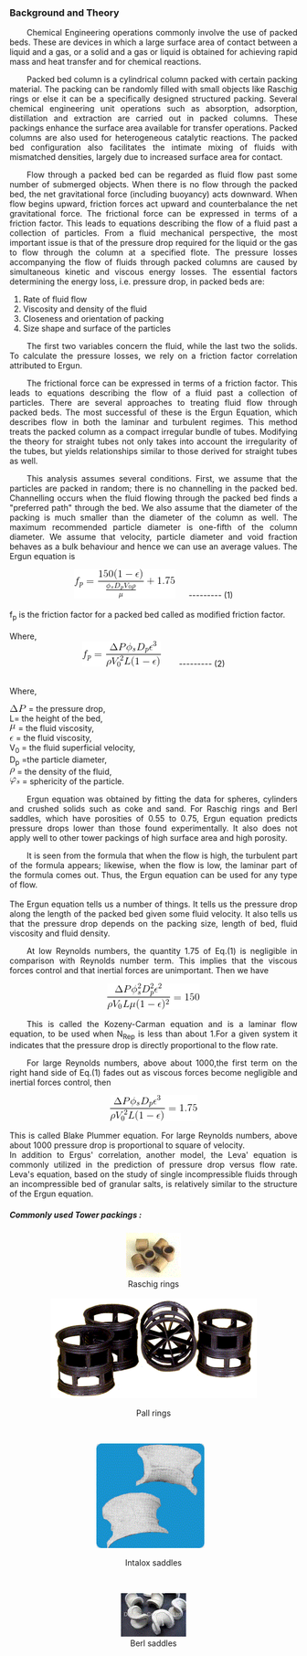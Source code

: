 ### Background and Theory

<p style="text-indent: 30px; text-align: justify;">
Chemical Engineering operations commonly involve the use of packed beds.
These are devices in which a large surface area of contact between a liquid and a
gas, or a solid and a gas or liquid is obtained for achieving rapid mass and heat
transfer and for chemical reactions.
</p>

<p style="text-indent: 30px; text-align: justify;">
Packed bed column is a cylindrical column packed with certain packing
material. The packing can be randomly filled with small objects like Raschig rings
or else it can be a specifically designed structured packing. Several chemical
engineering unit operations such as absorption, adsorption, distillation and
extraction are carried out in packed columns. These packings enhance the surface
area available for transfer operations. Packed columns are also used for
heterogeneous catalytic reactions. The packed bed configuration also facilitates the
intimate mixing of fluids with mismatched densities, largely due to increased
surface area for contact.
</p>
<p style="text-indent: 30px; text-align: justify;">
Flow through a packed bed can be regarded as fluid flow past some number of
submerged objects. When there is no flow through the packed bed, the net
gravitational force (including buoyancy) acts downward. When flow begins
upward, friction forces act upward and counterbalance the net gravitational force.
The frictional force can be expressed in terms of a friction factor. This leads to
equations describing the flow of a fluid past a collection of particles. From a fluid
mechanical perspective, the most important issue is that of the pressure drop
required for the liquid or the gas to flow through the column at a specified flote. The pressure losses accompanying the flow of fluids through packed columns
are caused by simultaneous kinetic and viscous energy losses. The essential factors
determining the energy loss, i.e. pressure drop, in packed beds are:
</p>

<ol style="list-style-type: number; text-align: justify;">
<li>Rate of fluid flow</li>
<li>Viscosity and density of the fluid</li>
<li>Closeness and orientation of packing</li>
<li>Size shape and surface of the particles</li>
</ol>

<p style="text-indent: 30px; text-align: justify;">
	The first two variables concern the fluid, while the last two the solids.
	To calculate the pressure losses, we rely on a friction factor correlation
	attributed to Ergun.</p>

<p style="text-indent: 30px; text-align: justify;">
The frictional force can be expressed in terms of a friction factor. This leads
to equations describing the  flow of a fluid past a collection of particles. There
are several approaches to treating fluid flow through packed beds. The most
successful of these is the Ergun Equation, which describes flow in both the laminar
and
turbulent regimes. This method treats the packed column as a compact
irregular bundle of tubes. Modifying the theory for straight tubes not only takes into
account the irregularity of the tubes, but yields relationships similar to those
derived for straight tubes as well.
</p>
<p style="text-indent: 30px; text-align: justify;">
This analysis assumes several conditions. First, we assume that the particles are
packed in random; there is no channelling in the packed bed. Channelling occurs
when the fluid flowing through the packed bed finds a "preferred path" through the
bed. We also assume that the diameter of the packing is much smaller than the
diameter of the column as well. The maximum recommended particle diameter is
one-fifth of the column diameter. We assume that velocity, particle diameter and
void fraction behaves as a bulk behaviour and hence we can use an average values.
The Ergun equation is</br>
<center><img src="images/CodeCogsEqn (73).gif" style="width:177px;height:51px">&nbsp;&nbsp;&nbsp;&nbsp;&nbsp;&nbsp;--------- (1)</center></br>
f<sub>p</sub> is the friction factor for a packed bed called as modified friction factor.</br></br>
Where, <center><img src="images/CodeCogsEqn (74).gif" style="width:138px;height:45px">
&nbsp;&nbsp;&nbsp;&nbsp;&nbsp;&nbsp; --------- (2)</center></br>

Where,

<img src="images/CodeCogsEqn (75).gif" style="width:29px;height:12px"> = the pressure drop,<br>
L= the height of the bed,<br>
<img src="images/CodeCogsEqn (47).gif" style="width:11px;height:12px"> = the fluid viscosity,<br>
<img src="images/CodeCogsEqn (76).gif" style="width:7px;height:8px"> = the fluid viscosity,<br>
V<sub>0</sub> = the fluid superficial velocity,<br>
D<sub>p</sub> =the particle diameter,<br>
<img src="images/CodeCogsEqn (46).gif" style="width:9px;height:12px"> = the density of the fluid,<br>
<img src="images/CodeCogsEqn (77).gif" style="width:18px;height:12px"> = sphericity of the particle.</b><br>

<p style="text-indent: 30px; text-align: justify;">Ergun equation was obtained by fitting the data for spheres, cylinders and crushed
solids such as coke and sand. For Raschig rings and Berl saddles, which have
porosities of 0.55 to 0.75, Ergun equation predicts pressure drops lower than those
found experimentally. It also does not apply well to other tower packings of high
surface area and high porosity.
</p>
<p style="text-indent: 30px; text-align: justify;">
It is seen from the formula that when the flow is high, the turbulent part of the
formula appears; likewise, when the flow is low, the laminar part of the formula
comes out. Thus, the Ergun equation can be used for any type of flow.<br>
</br>
The Ergun equation tells us a number of things. It tells us the pressure drop along
the length of the packed bed given some fluid velocity. It also tells us that the
pressure drop depends on the packing size, length of bed, fluid viscosity and fluid
density.
</p>
<p style="text-indent: 30px; text-align: justify;">
At low Reynolds numbers, the quantity 1.75 of Eq.(1) is negligible in comparison
with Reynolds number term. This implies that the viscous forces control and that
inertial forces are unimportant. Then we have</br>
<center><img src="images/CodeCogsEqn (78).gif" style="width:162px;height:46px"></center>

</p>
<p style="text-indent: 30px; text-align: justify;">
This is called the Kozeny-Carman equation and is a laminar flow equation, to be
used when N<sub>Rep</sub> is less than about 1.For a given system it indicates that the pressure
drop is directly proportional to the flow rate.
</p>
<p style="text-indent: 30px; text-align: justify;">
For large Reynolds numbers, above about 1000,the first term on the right hand side
of Eq.(1) fades out as viscous forces become negligible and inertial forces control,
then</p>
<center><img src="images/CodeCogsEqn (79).gif" style="width:153px;height:45px"></center>

<p style="text-align: justify;">
This is called Blake Plummer equation. For large Reynolds numbers, above about
1000 pressure drop is proportional to square of velocity.</br>
In addition to Ergus' correlation, another model, the Leva' equation is
commonly utilized in the prediction of pressure drop versus flow rate. Leva's
equation, based on the study of single incompressible fluids through an
incompressible bed of granular salts, is relatively similar to the structure of the
Ergun equation.</p>

##### Commonly used Tower packings :
<center><img  src= "images/ftpb1.gif" style="width:96px;height:78px"></br>
Raschig rings</center></br>

<center><img  src= "images/ftpb2.gif" style="width:361px;height:175px"></br>

Pall rings</center></br>
<center><img  src="images/ftpb3.gif" style="width:189px;height:183px">&nbsp;&nbsp;&nbsp;</br>

Intalox saddles</center></br>
<center><img  src="images/mar1.gif" style="width:114px;height:76px"></br>
Berl saddles</center>
</p>
